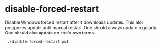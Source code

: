 # disable-forced-restart
Disable Windows forced restart after it downloads updates. This also postpones update until manual restart. One should always update regularly. One should also update on one's own terms.

```
 .\disable-forced-restart.ps1
```
